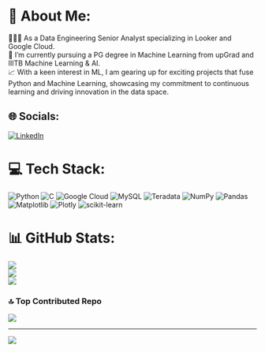 # 💫 About Me:
👩🏻‍💻 As a Data Engineering Senior Analyst specializing in Looker and Google Cloud.<br>🌱 I’m currently pursuing a PG degree in Machine Learning from upGrad and IIITB Machine Learning & AI.<br>📈 With a keen interest in ML, I am gearing up for exciting projects that fuse Python and Machine Learning, showcasing my commitment to continuous learning and driving innovation in the data space.<br>


## 🌐 Socials:
[![LinkedIn](https://img.shields.io/badge/LinkedIn-%230077B5.svg?logo=linkedin&logoColor=white)](https://linkedin.com/in/nikhitasadasivuni1099) 

# 💻 Tech Stack:
![Python](https://img.shields.io/badge/python-3670A0?style=for-the-badge&logo=python&logoColor=ffdd54) ![C](https://img.shields.io/badge/c-%2300599C.svg?style=for-the-badge&logo=c&logoColor=white) ![Google Cloud](https://img.shields.io/badge/GoogleCloud-%234285F4.svg?style=for-the-badge&logo=google-cloud&logoColor=white) ![MySQL](https://img.shields.io/badge/mysql-%2300000f.svg?style=for-the-badge&logo=mysql&logoColor=white) ![Teradata](https://img.shields.io/badge/Teradata-F37440?style=for-the-badge&logo=teradata&logoColor=white) ![NumPy](https://img.shields.io/badge/numpy-%23013243.svg?style=for-the-badge&logo=numpy&logoColor=white) ![Pandas](https://img.shields.io/badge/pandas-%23150458.svg?style=for-the-badge&logo=pandas&logoColor=white) ![Matplotlib](https://img.shields.io/badge/Matplotlib-%23ffffff.svg?style=for-the-badge&logo=Matplotlib&logoColor=black) ![Plotly](https://img.shields.io/badge/Plotly-%233F4F75.svg?style=for-the-badge&logo=plotly&logoColor=white) ![scikit-learn](https://img.shields.io/badge/scikit--learn-%23F7931E.svg?style=for-the-badge&logo=scikit-learn&logoColor=white)
# 📊 GitHub Stats:
![](https://github-readme-stats.vercel.app/api?username=NikhitaS17&theme=synthwave&hide_border=true&include_all_commits=true&count_private=true)<br/>
![](https://github-readme-streak-stats.herokuapp.com/?user=NikhitaS17&theme=synthwave&hide_border=true)<br/>
![](https://github-readme-stats.vercel.app/api/top-langs/?username=NikhitaS17&theme=synthwave&hide_border=true&include_all_commits=true&count_private=true&layout=compact)

### 🔝 Top Contributed Repo
![](https://github-contributor-stats.vercel.app/api?username=NikhitaS17&limit=5&theme=algolia&combine_all_yearly_contributions=true)

---
[![](https://visitcount.itsvg.in/api?id=NikhitaS17&icon=0&color=0)](https://visitcount.itsvg.in)

<!-- Proudly created with GPRM ( https://gprm.itsvg.in ) -->
